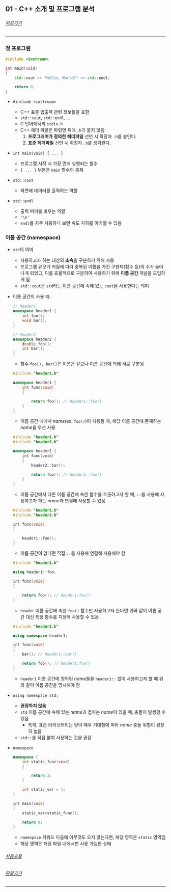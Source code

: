 ## 01 - C++ 소개 및 프로그램 분석
###### [뒤로가기](/tutorial/)
---
### 첫 프로그램
```cpp
#include <iostream>

int main(void)
{
    std::cout << "Hello, World!" << std::endl;

    return 0;
}
```
* `#include <iostream>`
    * C++ 표준 입출력 관련 정보들을 포함
    * `std::cout`, `std::endl`, ...
    * C 언어에서의 `stdio.h`
    * C++ 헤더 파일은 파일명 뒤에 `.h`가 붙지 않음:
        1. <b>프로그래머가 정의한 헤더파일</b> 선언 시 확장자 `.h`를 붙인다.
        2. <b>표준 헤더파일</b> 선언 시 확장자 `.h`를 생략한다. 

* `int main(void) { ... }`
    * 프로그램 시작 시 가장 먼저 실행되는 함수
    * `{ ... }` 부분은 `main` 함수의 몸체

* `std::cout`
    * 화면에 데이터를 출력하는 역할

* `std::endl`
    * 출력 버퍼를 비우는 역할
    * `'\n'`
    * `endl`를 자주 사용하다 보면 속도 저하를 야기할 수 있음

### 이름 공간 (namespace)
* `std`의 의미
    * 사용하고자 하는 대상의 <b>소속</b>을 구분하기 위해 사용
    * 프로그램 규모가 커짐에 따라 중복된 이름을 가진 구현체(함수 등)의 수가 늘어나게 되었고, 이를 효율적으로 구분하여 사용하기 위해 <b>이름 공간</b> 개념을 도입하게 됨
    * `std::cout`은 `std`라는 이름 공간에 속해 있는 `cout`을 사용한다는 의미 

* 이름 공간의 사용 예:
    ```cpp
    // header1
    namespace header1 {
        int foo();
        void bar();
    }
    ```
    ```cpp
    // header2
    namespace header2 {
        double foo();
        int bar();
    }
    ```
    * 함수 `foo(), bar()`은 이름은 같으나 이름 공간에 의해 서로 구분됨

    ```cpp
    #include "header1.h"

    namespace header1 {
        int func(void)
        {

            return foo(); // header1::foo()
        }
    }
    ```
    * 이름 공간 내에서 <i>name</i>(ex. `foo()`)이 사용될 때, 해당 이름 공간에 존재하는 <i>name</i>을 우선 사용

    ```cpp
    #include "header1.h"
    #include "header2.h"

    namespace header1 {
        int func(void)
        {
            header2::bar();

            return foo(); // header1::foo()
        }
    }
    ```
    * 이름 공간에서 다른 이름 공간에 속한 함수를 호출하고자 할 때, `::`를 사용해 사용하고자 하는 <i>name</i>과 연결해 사용할 수 있음

    ```cpp
    #include "header1.h"
    #include "header2.h"

    int func(void)
    {

        header1::foo(); 
    }
    ```
    * 이름 공간이 없다면 직접 `::`를 사용해 연결해 사용해야 함

    ```cpp
    #include "header1.h"

    using header1::foo;

    int func(void)
    {

        return foo(); // header1:foo()
    }
    ```
    * `header` 이름 공간에 속한 `foo()` 함수만 사용하고자 한다면 위와 같이 이름 공간 대신 특정 함수를 지정해 사용할 수 있음  

    ```cpp
    #include "header1.h"

    using namespace header1;

    int func(void)
    {
        bar(); // header1::bar()

        return foo(); // header1:foo()
    }
    ```
    * `header1` 이름 공간에 정의된 <i>name</i>들을 `header1::` 없이 사용하고자 할 때 위와 같이 이름 공간을 명시해야 함

* `using namespace std;`
    * <b>권장하지 않음</b>
    * `std` 이름 공간에 속해 있는 <i>name</i>과 겹치는 <i>name</i>이 있을 때, 충돌이 발생할 수 있음
        * 특히, 표준 라이브러리는 양이 매우 거대함에 따라 <i>name</i> 충돌 위험이 굉장히 높음
    * `std::`를 직접 붙여 사용하는 것을 권장 

* `namespace`
    ```cpp
    namespace {
        int static_func(void)
        {

            return 3;
        }

        int static_var = 1;
    }

    int main(void)
    {
        static_var=static_func();

        return 0;
    }
    ```
    * `namespace` 키워드 다음에 아무것도 오지 않는다면, 해당 영역은 `static` 영역임
    * 해당 영역은 해당 파일 내에서만 사용 가능한 상태
    
###### [처음으로](./#top)
###### [뒤로가기](/tutorial/)
---
